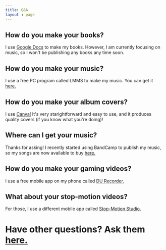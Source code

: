 ```yaml
---
title: Q&A
layout : page
---
```

<h2>How do you make your books?</h2>
<p>I use <a href = "https://docs.google.com">Google Docs</a> to make my books. However, I am currently focusing on music, so I won't be publishing any books any time soon.</p>

<h2>How do you make your music?</h2>
<p>I use a free PC program called LMMS to make my music. You can get it <a href = "https://lmms.io">here.</a></p>

<h2>How do you make your album covers?</h2>
<p>I use <a href="https://canva.com">Canva!</a> It's very starightforward and easy to use, and it produces quality covers (if you know what you're doing)!</p>

<h2>Where can I get your music?</h2>
<p>Thanks for asking! I recently started using BandCamp to publish my music, so my songs are now available to buy <a href="https://samuraiowl.bandcamp.com">here.</a></p>

<h2>How do you make your gaming videos?</h2>
<p>I use a free mobile app on my phone called <a href="https://www.du-recorder.com">DU Recorder.</a></p>

<h2>What about your stop-motion videos?</h2>
<p>For those, I use a different mobile app called <a href="https://play.google.com/store/apps/details?id=com.cateater.stopmotionstudio">Stop-Motion Studio.</a></p>

<h1>Have other questions? Ask them <a href="https://forms.gle/VboZEoxCiTMcC2wh9">here.</a></h1>
